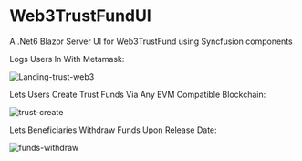 # Web3TrustFundUI

A .Net6 Blazor Server UI for Web3TrustFund using Syncfusion components

Logs Users In With Metamask:

![Landing-trust-web3](https://user-images.githubusercontent.com/95720340/167284990-2e39c7d1-9a02-4756-b847-2b25c2ce32fb.png)

Lets Users Create Trust Funds Via Any EVM Compatible Blockchain:

![trust-create](https://user-images.githubusercontent.com/95720340/167285049-eac4beec-840b-49e1-b1f3-ff29f92cd96d.png)

Lets Beneficiaries Withdraw Funds Upon Release Date:

![funds-withdraw](https://user-images.githubusercontent.com/95720340/167285095-520f1ff0-206f-4fca-b068-5d7d99b0e77b.png)

